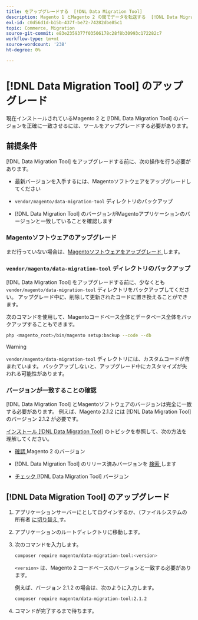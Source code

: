 ```yaml
---
title: をアップグレードする  [!DNL Data Migration Tool]
description: Magento 1 とMagento 2 の間でデータを転送する  [!DNL Data Migration Tool]  うにアップグレードする方法について説明します。
exl-id: c0d56d1d-b15b-437f-be72-74282dbe85c1
topic: Commerce, Migration
source-git-commit: e83e2359377f03506178c28f8b30993c172282c7
workflow-type: tm+mt
source-wordcount: '238'
ht-degree: 0%

---
```


# [!DNL Data Migration Tool] のアップグレード

現在インストールされているMagento 2 と [!DNL Data Migration Tool] のバージョンを正確に一致させるには、ツールをアップグレードする必要があります。

## 前提条件

[!DNL Data Migration Tool] をアップグレードする前に、次の操作を行う必要があります。

* 最新バージョンを入手するには、Magentoソフトウェアをアップグレードしてください

* `vendor/magento/data-migration-tool` ディレクトリのバックアップ

* [!DNL Data Migration Tool] のバージョンがMagentoアプリケーションのバージョンと一致していることを確認します

### Magentoソフトウェアのアップグレード

まだ行っていない場合は、[Magentoソフトウェアをアップグレード ](../../upgrade/overview.md) します。

### `vendor/magento/data-migration-tool` ディレクトリのバックアップ

[!DNL Data Migration Tool] をアップグレードする前に、少なくとも `vendor/magento/data-migration-tool` ディレクトリをバックアップしてください。 アップグレード中に、削除して更新されたコードに置き換えることができます。

次のコマンドを使用して、Magentoコードベース全体とデータベース全体をバックアップすることもできます。

```bash
php <magento_root>/bin/magento setup:backup --code --db
```

>[!WARNING]
>
>`vendor/magento/data-migration-tool` ディレクトリには、カスタムコードが含まれています。 バックアップしないと、アップグレード中にカスタマイズが失われる可能性があります。


### バージョンが一致することの確認

[!DNL Data Migration Tool] とMagentoソフトウェアのバージョンは完全に一致する必要があります。 例えば、Magento 2.1.2 には [!DNL Data Migration Tool] のバージョン 2.1.2 が必要です。

[ インストール  [!DNL Data Migration Tool]](install.md) のトピックを参照して、次の方法を理解してください。

* [ 確認 ](install.md#check-your-version)Magento 2 のバージョン

* [!DNL Data Migration Tool] のリリース済みバージョンを [ 検索 ](install.md#find-released-versions-of-data-migration-tool) します

* [ チェック ](install.md#check-version-of-installed-data-migration-tool)[!DNL Data Migration Tool] バージョン

## [!DNL Data Migration Tool] のアップグレード

1. アプリケーションサーバーにとしてログインするか、（ファイルシステムの所有者 [ に切り替え ](../../installation/prerequisites/file-system/overview.md) す。
1. アプリケーションのルートディレクトリに移動します。
1. 次のコマンドを入力します。

   ```bash
   composer require magento/data-migration-tool:<version>
   ```

   `<version>` は、Magento 2 コードベースのバージョンと一致する必要があります。

   例えば、バージョン 2.1.2 の場合は、次のように入力します。

   ```bash
   composer require magento/data-migration-tool:2.1.2
   ```

1. コマンドが完了するまで待ちます。
